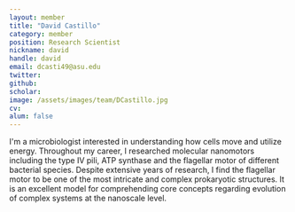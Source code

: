 ```yaml
---
layout: member
title: "David Castillo"
category: member 
position: Research Scientist
nickname: david
handle: david
email: dcasti49@asu.edu
twitter: 
github: 
scholar: 
image: /assets/images/team/DCastillo.jpg
cv: 
alum: false
---
```

I'm a microbiologist interested in understanding how cells move and utilize energy. Throughout my career, I researched molecular nanomotors including the type IV pili, ATP synthase and the flagellar motor of different bacterial species. Despite extensive years of research, I find the flagellar motor to be one of the most intricate and complex prokaryotic structures. It is an excellent model for comprehending core concepts regarding evolution of complex systems at the nanoscale level.  